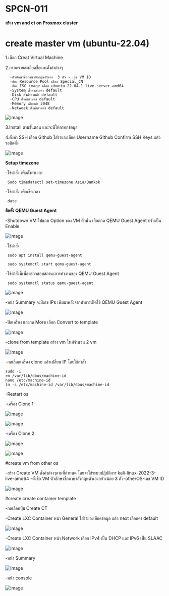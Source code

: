# SPCN-011
**สร้าง vm and ct on Proxmox cluster**
# create master vm (ubuntu-22.04)
1.เลือก Creat Virtual Machine

2.กรอกรายละเอียดชื่อและตั้งค่าต่างๆ

      -ตัวอักษรชื่อภาษาอังกฤษตัวเอง  3 ตัว - เลข VM ID                                                                              
      -ช่อง Resource Pool เลือก Special_CN
      -ช่อง ISO image เลือก ubuntu-22.04.1-live-server-amd64
      -System ตั้งค่าตามค่า default 
      -Disk ตั้งค่าตามค่า default 
      -CPU ตั้งค่าตามค่า default
      -Memory เลือกค่า 2048
      -Netwoek ตั้งค่าตามค่า default

![image](https://user-images.githubusercontent.com/113360594/208263139-6652dc01-2533-4b71-aa46-89ec232b59b3.png)

3.Install ตามขั้นตอน และจะมีให้กรอกข้อมูล

4.ตั้งค่า SSH เลือก Github ใส่รายละเอียด Username Github Confirm SSH Keys แล้วรอติดตั้ง

![image](https://user-images.githubusercontent.com/113360594/208263627-f3760c63-500a-4b39-993e-4ea7ee5850ab.png)

**Setup timezone**

 -ใช้คำสั่ง เพื่อตั้งค่าเวลา
 
     Sudo timedatectl set-timezone Asia/Bankok
		 
 -ใช้คำสั่ง เพื่อเช็คเวลา
 
     date
		 
**ติดตั้ง QEMU Guest Agent**

 -Shutdown VM ไปแถบ Option ของ VM ตัวนั้น เลือกกด QEMU Guest Agent ปรับเป็น Enable
 
 ![image](https://user-images.githubusercontent.com/113360594/208264111-ad3ff428-b9c2-4853-8ab4-61e7ec70123c.png)

	
 -ใช้คำสั่ง
	
	 sudo apt install qemu-guest-agent
	 
	 sudo systemctl start qemu-guest-agent
	 
-ใช้คำสั่งนี้เพื่อตรวจสอบสถานะการทำงานของ QEMU Guest Agent
	 
	 sudo systemctl status qemu-guest-agent
	 
![image](https://user-images.githubusercontent.com/113360594/208263935-de4a9a28-7220-4dfa-9af0-c09068ad8c4c.png)

-หน้า Summary จะมีเลข IPs เพิ่มมาหลังจากทำการเปิดใช้ QEMU Guest Agent

![image](https://user-images.githubusercontent.com/113360594/208264127-97fb44ab-de80-421d-a654-d1d24c31ec7e.png)

-ปิดเครื่อง และกด More เลือก Convert to template

![image](https://user-images.githubusercontent.com/113360594/208298518-494d111a-424d-42ba-8ded-edf1b87136d5.png)

-clone from template สร้าง vm ใหม่จำนวน 2 vm

![image](https://user-images.githubusercontent.com/113360594/208298593-e4d2d4bd-6755-4cff-92ac-a24dc027758e.png)

-กดเลือกเครื่อง clone แล้วเปลี่ยน IP โดยใช้คำสั่ง

	sudo -i
	rm /var/lib/dbus/machine-id
	nano /etc/machine-id 
	ln -s /etc/machine-id /var/lib/dbus/machine-id

-Restart os

-เครื่อง Clone 1

![image](https://user-images.githubusercontent.com/113360594/208298824-158954d2-38b6-4c56-b9af-fda5c3d4b21f.png)

![image](https://user-images.githubusercontent.com/113360594/208298833-2e0cb680-a120-4362-85bb-fe4c0e4fc82c.png)

-เครื่อง Clone 2

![image](https://user-images.githubusercontent.com/113360594/208298852-d715f63f-49a5-4b5d-a21d-ed8ab51a2e8b.png)

![image](https://user-images.githubusercontent.com/113360594/208298861-bec90a79-24e5-4a10-a5e5-157785babcae.png)

#create vm from other os
 
 -สร้าง Create VM ตั้งค่าต่างๆตามที่กำหนด โดยจะใช้ระบบปฏิบัติการ kali-linux-2022-3-live-amd64
 -ตั้งชื่อ VM ตัวอักษรชื่อภาษาอังกฤษตัวเองอย่างน้อย 3 ตัว-otherOS-เลข VM ID
 
 ![image](https://user-images.githubusercontent.com/113360594/208298965-b6ee4c1e-cb1a-47dd-854c-89f4c20cef2b.png)

#create create container template

-กดเลือกปุ่ม Create CT

-Create LXC Container หน้า General ใส่รายละเอียดข้อมูล แล้ว next เลือกค่า default

![image](https://user-images.githubusercontent.com/113360594/208299016-97870427-8024-4a74-bd13-3131c758a901.png)

-Create LXC Container หน้า Network เลือก IPv4 เป็น DHCP และ IPv6 เป็น SLAAC

![image](https://user-images.githubusercontent.com/113360594/208299138-f6b15345-e22c-4eb9-b6cf-aaeb7cd558ad.png)

-หน้า Summary

![image](https://user-images.githubusercontent.com/113360594/208299164-9a38968e-caa0-40bc-909f-2a7e7e29a1cd.png)


-หน้า console

![image](https://user-images.githubusercontent.com/113360594/208299195-2bc7fae7-e6f9-45e3-a1bf-5dfe42416cfc.png)









	   
		 


